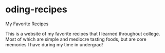 # oding-recipes

My Favorite Recipes

This is a website of my favorite recipes that I learned throughout college.
Most of which are simple and mediocre tasting foods, but are core memories
I have during my time in undergrad!